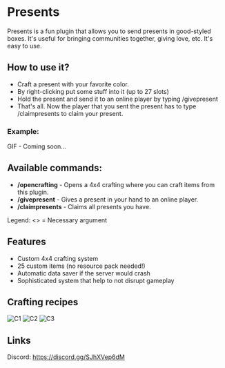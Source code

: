 # Presents

Presents is a fun plugin that allows you to send presents in good-styled boxes. It's useful for bringing communities together, giving love, etc. It's easy to use.

## How to use it?
* Craft a present with your favorite color.
* By right-clicking put some stuff into it (up to 27 slots)
* Hold the present and send it to an online player by typing /givepresent <Player>
* That's all. Now the player that you sent the present has to type /claimpresents to claim your present.

### Example:
GIF - Coming soon...

## Available commands:
* __/opencrafting__ - Opens a 4x4 crafting where you can craft items from this plugin.
* __/givepresent__ <Player> - Gives a present in your hand to an online player.
* __/claimpresents__ - Claims all presents you have.
  
Legend: <> = Necessary argument

## Features
* Custom 4x4 crafting system
* 25 custom items (no resource pack needed!)
* Automatic data saver if the server would crash
* Sophisticated system that help to not disrupt gameplay

## Crafting recipes
![C1](https://i.imgur.com/b67TROf.png)
![C2](https://i.imgur.com/C80nIHS.png)
![C3](https://i.imgur.com/7jyF5WO.png)

## Links
Discord: https://discord.gg/SJhXVep6dM
